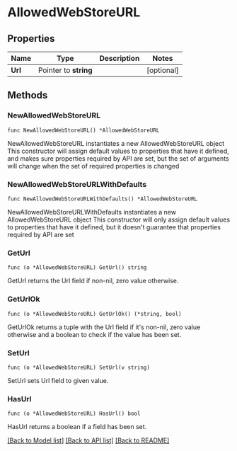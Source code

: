 # AllowedWebStoreURL

## Properties

Name | Type | Description | Notes
------------ | ------------- | ------------- | -------------
**Url** | Pointer to **string** |  | [optional] 

## Methods

### NewAllowedWebStoreURL

`func NewAllowedWebStoreURL() *AllowedWebStoreURL`

NewAllowedWebStoreURL instantiates a new AllowedWebStoreURL object
This constructor will assign default values to properties that have it defined,
and makes sure properties required by API are set, but the set of arguments
will change when the set of required properties is changed

### NewAllowedWebStoreURLWithDefaults

`func NewAllowedWebStoreURLWithDefaults() *AllowedWebStoreURL`

NewAllowedWebStoreURLWithDefaults instantiates a new AllowedWebStoreURL object
This constructor will only assign default values to properties that have it defined,
but it doesn't guarantee that properties required by API are set

### GetUrl

`func (o *AllowedWebStoreURL) GetUrl() string`

GetUrl returns the Url field if non-nil, zero value otherwise.

### GetUrlOk

`func (o *AllowedWebStoreURL) GetUrlOk() (*string, bool)`

GetUrlOk returns a tuple with the Url field if it's non-nil, zero value otherwise
and a boolean to check if the value has been set.

### SetUrl

`func (o *AllowedWebStoreURL) SetUrl(v string)`

SetUrl sets Url field to given value.

### HasUrl

`func (o *AllowedWebStoreURL) HasUrl() bool`

HasUrl returns a boolean if a field has been set.


[[Back to Model list]](../README.md#documentation-for-models) [[Back to API list]](../README.md#documentation-for-api-endpoints) [[Back to README]](../README.md)


